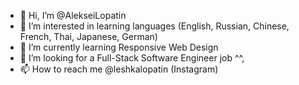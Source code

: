 - 👋 Hi, I’m @AlekseiLopatin
- 👀 I’m interested in learning languages (English, Russian, Chinese, French, Thai, Japanese, German)
- 🌱 I’m currently learning Responsive Web Design
- 💞️ I’m looking for a Full-Stack Software Engineer job ^^,
- 📫 How to reach me @leshkalopatin (Instagram)

<!---
AlekseiLopatin/AlekseiLopatin is a ✨ special ✨ repository because its `README.md` (this file) appears on your GitHub profile.
You can click the Preview link to take a look at your changes.
--->
